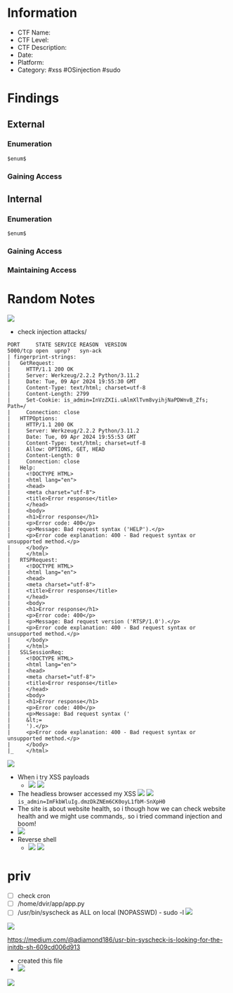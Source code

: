# Information
- CTF Name: 
- CTF Level:
- CTF Description: 
- Date: 
- Platform: 
- Category: #xss #OSinjection #sudo 

# Findings

## External
### Enumeration
`$enum$`

### Gaining Access


## Internal
### Enumeration
`$enum$`

### Gaining Access


### Maintaining Access


# Random Notes
![](https://i.imgur.com/0i5Mh6w.png)
- check injection attacks/
```shell
PORT     STATE SERVICE REASON  VERSION
5000/tcp open  upnp?   syn-ack
| fingerprint-strings: 
|   GetRequest: 
|     HTTP/1.1 200 OK
|     Server: Werkzeug/2.2.2 Python/3.11.2
|     Date: Tue, 09 Apr 2024 19:55:30 GMT
|     Content-Type: text/html; charset=utf-8
|     Content-Length: 2799
|     Set-Cookie: is_admin=InVzZXIi.uAlmXlTvm8vyihjNaPDWnvB_Zfs; Path=/
|     Connection: close
|   HTTPOptions: 
|     HTTP/1.1 200 OK
|     Server: Werkzeug/2.2.2 Python/3.11.2
|     Date: Tue, 09 Apr 2024 19:55:53 GMT
|     Content-Type: text/html; charset=utf-8
|     Allow: OPTIONS, GET, HEAD
|     Content-Length: 0
|     Connection: close
|   Help: 
|     <!DOCTYPE HTML>
|     <html lang="en">
|     <head>
|     <meta charset="utf-8">
|     <title>Error response</title>
|     </head>
|     <body>
|     <h1>Error response</h1>
|     <p>Error code: 400</p>
|     <p>Message: Bad request syntax ('HELP').</p>
|     <p>Error code explanation: 400 - Bad request syntax or unsupported method.</p>
|     </body>
|     </html>
|   RTSPRequest: 
|     <!DOCTYPE HTML>
|     <html lang="en">
|     <head>
|     <meta charset="utf-8">
|     <title>Error response</title>
|     </head>
|     <body>
|     <h1>Error response</h1>
|     <p>Error code: 400</p>
|     <p>Message: Bad request version ('RTSP/1.0').</p>
|     <p>Error code explanation: 400 - Bad request syntax or unsupported method.</p>
|     </body>
|     </html>
|   SSLSessionReq: 
|     <!DOCTYPE HTML>
|     <html lang="en">
|     <head>
|     <meta charset="utf-8">
|     <title>Error response</title>
|     </head>
|     <body>
|     <h1>Error response</h1>
|     <p>Error code: 400</p>
|     <p>Message: Bad request syntax ('
|     &lt;=
|     ').</p>
|     <p>Error code explanation: 400 - Bad request syntax or unsupported method.</p>
|     </body>
|_    </html>
```
![](https://i.imgur.com/r5mXIEa.png)
- When i try XSS payloads
	- ![](https://i.imgur.com/2pWEBlU.png)
![](https://i.imgur.com/AkASjLu.png)
- The headless browser accessed my XSS
![](https://i.imgur.com/3bkci8P.png)
![](https://i.imgur.com/JaKGWAF.png)
`is_admin=ImFkbWluIg.dmzDkZNEm6CK0oyL1fbM-SnXpH0`
- The site is about website health, so i though how we can check website health and we might use commands,. so i tried command injection and boom!
- ![](https://i.imgur.com/2c5t0dX.png)
- Reverse shell
	- ![](https://i.imgur.com/GAmqWnY.png)
![](https://i.imgur.com/05bgOUP.png)

# priv
- [ ] check cron
- [ ] /home/dvir/app/app.py
- [ ] /usr/bin/syscheck as ALL on local (NOPASSWD) - sudo -l
![](https://i.imgur.com/j7GMy3R.png)

![](https://i.imgur.com/UJ8eFVf.png)

https://medium.com/@adiamond186/usr-bin-syscheck-is-looking-for-the-initdb-sh-609cd006d913
- created this file
- ![](https://i.imgur.com/lcKQ2Sw.png)

![](https://i.imgur.com/O5necQp.png)
